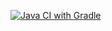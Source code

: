 [![Java CI with Gradle](https://github.com/ekaterina0412/selenide/actions/workflows/gradle.yml/badge.svg)](https://github.com/ekaterina0412/selenide/actions/workflows/gradle.yml)